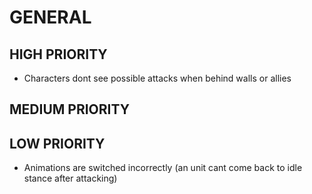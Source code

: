 # GENERAL

## HIGH PRIORITY

- Characters dont see possible attacks when behind walls or allies

## MEDIUM PRIORITY

## LOW PRIORITY

- Animations are switched incorrectly (an unit cant come back to idle stance after attacking)
